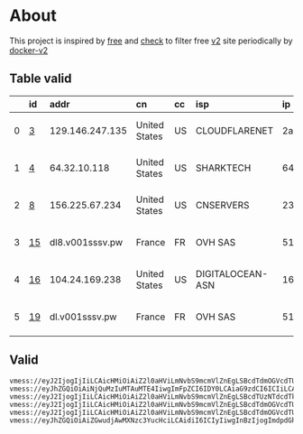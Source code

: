 
# About

This project is inspired by [free](https://github.com/freefq/free) and [check](https://github.com/yeahwu/check) to filter free [v2](https://github.com/v2fly/v2ray-core) site periodically by [docker-v2](https://hub.docker.com/r/v2ray/official)

    

## Table valid
|    | id                   | addr            | cn            | cc   | isp              | ip                         | chatgpt          |
|---:|:---------------------|:----------------|:--------------|:-----|:-----------------|:---------------------------|:-----------------|
|  0 | [3](config/3.json)   | 129.146.247.135 | United States | US   | CLOUDFLARENET    | 2a09:bac1:76c0:e18::26a:2f | Yes (Region: US) |
|  1 | [4](config/4.json)   | 64.32.10.118    | United States | US   | SHARKTECH        | 64.32.10.114               | Yes (Region: US) |
|  2 | [8](config/8.json)   | 156.225.67.234  | United States | US   | CNSERVERS        | 23.225.9.234               | Yes (Region: US) |
|  3 | [15](config/15.json) | dl8.v001sssv.pw | France        | FR   | OVH SAS          | 51.178.24.58               | Yes (Region: FR) |
|  4 | [16](config/16.json) | 104.24.169.238  | United States | US   | DIGITALOCEAN-ASN | 164.90.159.137             | Yes (Region: US) |
|  5 | [19](config/19.json) | dl.v001sssv.pw  | France        | FR   | OVH SAS          | 51.77.213.73               | Yes (Region: FR) |

## Valid
```
vmess://eyJ2IjogIjIiLCAicHMiOiAiZ2l0aHViLmNvbS9mcmVlZnEgLSBcdTdmOGVcdTU2ZmQgIDMiLCAiYWRkIjogIjEyOS4xNDYuMjQ3LjEzNSIsICJwb3J0IjogIjMyNTU5IiwgImlkIjogImMyNGI2MTcwLWJhNTQtNGIyYi05MmE3LWMwNDc0MGJmYzdiZiIsICJhaWQiOiAiMCIsICJzY3kiOiAiYXV0byIsICJuZXQiOiAidGNwIiwgInR5cGUiOiAibm9uZSIsICJob3N0IjogIlx1ZDgzY1x1ZGRmYVx1ZDgzY1x1ZGRmOFVTXHU3ZjhlXHU1NmZkKHlvdXR1YmVcdTk2M2ZcdTRmMWZcdTc5ZDFcdTYyODApIiwgInBhdGgiOiAiLyIsICJ0bHMiOiAiIiwgInNuaSI6ICIiLCAiYWxwbiI6ICIifQ==
vmess://eyJhZGQiOiAiNjQuMzIuMTAuMTE4IiwgImFpZCI6IDY0LCAiaG9zdCI6ICIiLCAiaWQiOiAiYzUyOGQ4ZDgtOTRkNi00OGE5LThkZDMtNTI4OTI1NThhNmFiIiwgIm5ldCI6ICJ0Y3AiLCAicGF0aCI6ICIiLCAicG9ydCI6IDQxMTY5LCAicHMiOiAiZ2l0aHViLmNvbS9mcmVlZnEgLSBcdTdmOGVcdTU2ZmRcdTUyYTBcdTUyMjlcdTc5OGZcdTVjM2NcdTRlOWFcdTVkZGVcdTZkMWJcdTY3NDlcdTc3ZjZTaGFya3RlY2hcdTY1NzBcdTYzNmVcdTRlMmRcdTVmYzMgNCIsICJ0bHMiOiAiIiwgInR5cGUiOiAiYXV0byIsICJzZWN1cml0eSI6ICJhdXRvIiwgInNraXAtY2VydC12ZXJpZnkiOiB0cnVlLCAic25pIjogIiJ9
vmess://eyJ2IjogIjIiLCAicHMiOiAiZ2l0aHViLmNvbS9mcmVlZnEgLSBcdTUzNTdcdTk3NWUgIDgiLCAiYWRkIjogIjE1Ni4yMjUuNjcuMjM0IiwgInBvcnQiOiAiNDgxMjMiLCAiaWQiOiAiOTM1MDNkZDUtMjQ1YS00ZWIxLWFlMmEtNTdhYjlmMmIzYzI5IiwgImFpZCI6ICI2NCIsICJzY3kiOiAiYXV0byIsICJuZXQiOiAidGNwIiwgInR5cGUiOiAibm9uZSIsICJob3N0IjogIlx1ZDgzY1x1ZGRmM1x1ZDgzY1x1ZGRmMU5MXHU4Mzc3XHU1MTcwKHlvdXR1YmVcdTk2M2ZcdTRmMWZcdTc5ZDFcdTYyODAyKSIsICJwYXRoIjogIi8iLCAidGxzIjogIiIsICJzbmkiOiAiIn0=
vmess://eyJ2IjogIjIiLCAicHMiOiAiZ2l0aHViLmNvbS9mcmVlZnEgLSBcdTdmOGVcdTU2ZmRDbG91ZEZsYXJlXHU1MTZjXHU1M2Y4Q0ROXHU4MjgyXHU3MGI5IDE1IiwgImFkZCI6ICJkbDgudjAwMXNzc3YucHciLCAicG9ydCI6ICI4MCIsICJpZCI6ICIzZmVjNzE4Mi0wMmZiLTQ3MzAtOWI5Ny00YzlhZWU1NjNlZjYiLCAiYWlkIjogIjAiLCAic2N5IjogImF1dG8iLCAibmV0IjogIndzIiwgInR5cGUiOiAibm9uZSIsICJob3N0IjogImRsOC52MDAxc3Nzdi5wdyIsICJwYXRoIjogIi8iLCAidGxzIjogIiIsICJzbmkiOiAiIiwgImFscG4iOiAiIn0=
vmess://eyJ2IjogIjIiLCAicHMiOiAiZ2l0aHViLmNvbS9mcmVlZnEgLSBcdTdmOGVcdTU2ZmRDbG91ZEZsYXJlXHU1MTZjXHU1M2Y4Q0ROXHU4MjgyXHU3MGI5IDE2IiwgImFkZCI6ICIxMDQuMjQuMTY5LjIzOCIsICJwb3J0IjogNDQzLCAiaWQiOiAiMWEyNWRjZTQtOWQyNy00ZThkLWU0NmUtMTYxOTliZTU0ZjgxIiwgImFpZCI6IDAsICJzY3kiOiAiYXV0byIsICJuZXQiOiAid3MiLCAiaG9zdCI6ICJzdGFyLW9uZS5jZmQiLCAicGF0aCI6ICIvcG9ydHMvNDUzMTQiLCAidGxzIjogInRscyJ9
vmess://eyJhZGQiOiAiZGwudjAwMXNzc3YucHciLCAidiI6ICIyIiwgInBzIjogImdpdGh1Yi5jb20vZnJlZWZxIC0gXHU3ZjhlXHU1NmZkQ2xvdWRGbGFyZVx1NTE2Y1x1NTNmOENETlx1ODI4Mlx1NzBiOSAxOSIsICJwb3J0IjogODAsICJpZCI6ICJhNGJiN2Y5My1jZWU2LTQzZDctYjJkZC1mYTljNzBiODgyMzMiLCAiYWlkIjogIjAiLCAibmV0IjogIndzIiwgInR5cGUiOiAiIiwgImhvc3QiOiAiZGwudjAwMXNzc3YucHciLCAicGF0aCI6ICIvIiwgInRscyI6ICIifQ==
```

